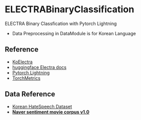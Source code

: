 # ELECTRABinaryClassification
ELECTRA Binary Classfication with Pytorch Lightning

- Data Preprocessing in DataModule is for Korean Language

## Reference
- [KoElectra](https://github.com/monologg/KoELECTRA)
- [huggingface Electra docs](https://huggingface.co/docs/transformers/v4.15.0/en/model_doc/electra#transformers.ElectraForSequenceClassification)
- [Pytorch Lightning](https://pytorch-lightning.readthedocs.io/en/latest/)
- [TorchMetrics](https://torchmetrics.readthedocs.io/en/latest/)
## Data Reference
- [Korean HateSpeech Dataset](https://github.com/kocohub/korean-hate-speech)
- [**Naver sentiment movie corpus v1.0**](https://github.com/e9t/nsmc)